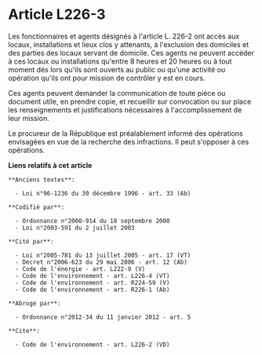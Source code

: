 # Article L226-3

Les fonctionnaires et agents désignés à l'article L. 226-2 ont accès aux locaux, installations et lieux clos y attenants, à
l'exclusion des domiciles et des parties des locaux servant de domicile. Ces agents ne peuvent accéder à ces locaux ou
installations qu'entre 8 heures et 20 heures ou à tout moment dés lors qu'ils sont ouverts au public ou qu'une activité ou
opération qu'ils ont pour mission de contrôler y est en cours. 

Ces agents peuvent demander la communication de toute pièce ou document utile, en prendre copie, et recueillir sur
convocation ou sur place les renseignements et justifications nécessaires à l'accomplissement de leur mission. 

Le procureur de la République est préalablement informé des opérations envisagées en vue de la recherche des infractions. Il
peut s'opposer à ces opérations.

**Liens relatifs à cet article**

	**Anciens textes**:

	  - Loi n°96-1236 du 30 décembre 1996 - art. 33 (Ab)

	**Codifié par**:

	  - Ordonnance n°2000-914 du 18 septembre 2000
	  - Loi n°2003-591 du 2 juillet 2003

	**Cité par**:

	  - Loi n°2005-781 du 13 juillet 2005 - art. 17 (VT)
	  - Décret n°2006-623 du 29 mai 2006 - art. 12 (Ab)
	  - Code de l'énergie - art. L222-9 (V)
	  - Code de l'environnement - art. L226-4 (VT)
	  - Code de l'environnement - art. R224-59 (V)
	  - Code de l'environnement - art. R226-1 (Ab)

	**Abrogé par**:

	  - Ordonnance n°2012-34 du 11 janvier 2012 - art. 5

	**Cite**:

	  - Code de l'environnement - art. L226-2 (VD)
